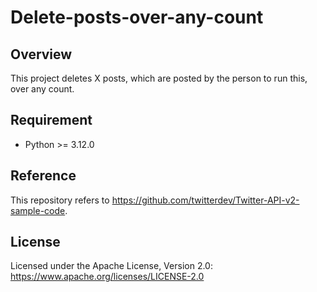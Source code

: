# Delete-posts-over-any-count

## Overview
This project deletes X posts, which are posted by the person to run this, over any count.

## Requirement
- Python >= 3.12.0

## Reference
This repository refers to https://github.com/twitterdev/Twitter-API-v2-sample-code.

## License
Licensed under the Apache License, Version 2.0: https://www.apache.org/licenses/LICENSE-2.0
